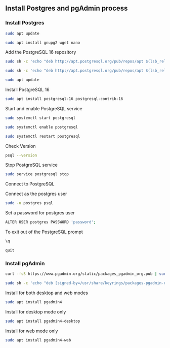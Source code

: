 ## Install Postgres and pgAdmin process

### Install Postgres

```sh
sudo apt update
```

```sh
sudo apt install gnupg2 wget nano
```
<p>Add the PostgreSQL 16 repository</p>

```sh
sudo sh -c 'echo "deb http://apt.postgresql.org/pub/repos/apt $(lsb_release -cs)-pgdg main" > /etc/apt/sources.list.d/pgdg.list
```

```sh
sudo sh -c 'echo "deb http://apt.postgresql.org/pub/repos/apt $(lsb_release -cs)-pgdg main" > /etc/apt/sources.list.d/pgdg.list
```

```sh
sudo apt update
```

<p>Install PostgreSQL 16</p>

```sh
sudo apt install postgresql-16 postgresql-contrib-16
```

Start and enable PostgreSQL service

```sh
sudo systemctl start postgresql
```

```sh
sudo systemctl enable postgresql
```

```sh
sudo systemctl restart postgresql
```

Check Version

```sh
psql --version
```

Stop PostgreSQL service

```sh
sudo service postgresql stop
```

<p>Connect to PostgreSQL</p>

Connect as the postgres user

```sh
sudo -u postgres psql
```

Set a password for postgres user

```sh
ALTER USER postgres PASSWORD 'password';
```

To exit out of the PostgreSQL prompt

```sh
\q
```

```sh
quit
```

### Install pgAdmin

```sh
curl -fsS https://www.pgadmin.org/static/packages_pgadmin_org.pub | sudo gpg --dearmor -o /usr/share/keyrings/packages-pgadmin-org.gpg
```

```sh
sudo sh -c 'echo "deb [signed-by=/usr/share/keyrings/packages-pgadmin-org.gpg] https://ftp.postgresql.org/pub/pgadmin/pgadmin4/apt/$(lsb_release -cs) pgadmin4 main" > /etc/apt/sources.list.d/pgadmin4.list && apt update'
```

<p>Install for both desktop and web modes </p>

```sh
sudo apt install pgadmin4
```

<p>Install for desktop mode only </p>

```sh
sudo apt install pgadmin4-desktop
```

<p>Install for web mode only </p>

```sh
sudo apt install pgadmin4-web 
```
